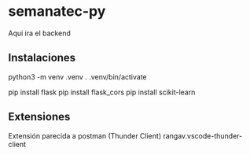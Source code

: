 # semanatec-py
Aqui ira el backend

## Instalaciones
python3 -m venv .venv
. .venv/bin/activate

pip install flask
pip install flask_cors
pip install scikit-learn

## Extensiones
Extensión parecida a postman (Thunder Client)
rangav.vscode-thunder-client
